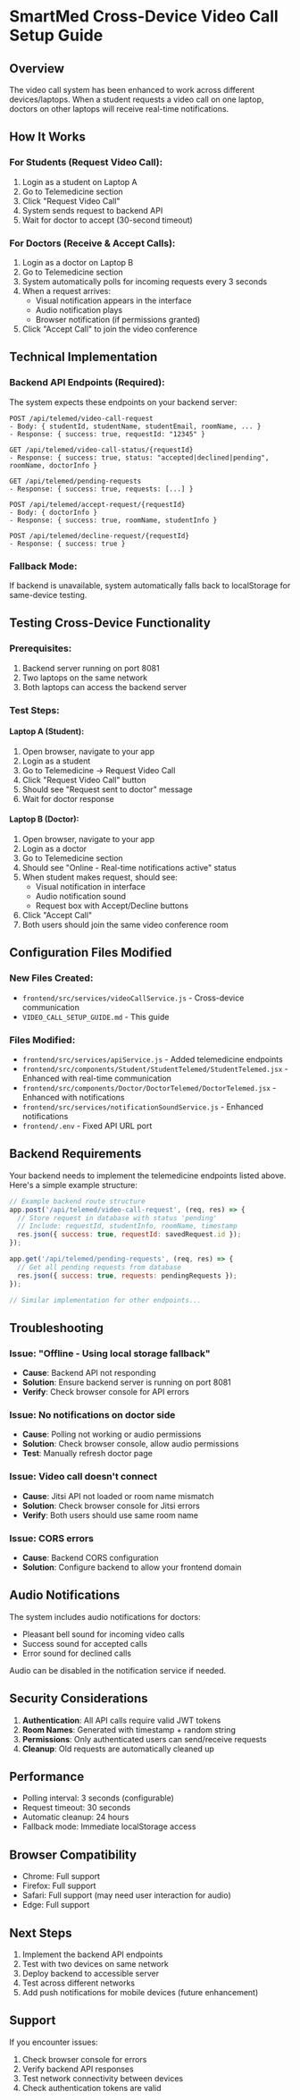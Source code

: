 # SmartMed Cross-Device Video Call Setup Guide

## Overview
The video call system has been enhanced to work across different devices/laptops. When a student requests a video call on one laptop, doctors on other laptops will receive real-time notifications.

## How It Works

### For Students (Request Video Call):
1. Login as a student on Laptop A
2. Go to Telemedicine section
3. Click "Request Video Call"
4. System sends request to backend API
5. Wait for doctor to accept (30-second timeout)

### For Doctors (Receive & Accept Calls):
1. Login as a doctor on Laptop B
2. Go to Telemedicine section
3. System automatically polls for incoming requests every 3 seconds
4. When a request arrives:
   - Visual notification appears in the interface
   - Audio notification plays
   - Browser notification (if permissions granted)
5. Click "Accept Call" to join the video conference

## Technical Implementation

### Backend API Endpoints (Required):
The system expects these endpoints on your backend server:

```
POST /api/telemed/video-call-request
- Body: { studentId, studentName, studentEmail, roomName, ... }
- Response: { success: true, requestId: "12345" }

GET /api/telemed/video-call-status/{requestId}
- Response: { success: true, status: "accepted|declined|pending", roomName, doctorInfo }

GET /api/telemed/pending-requests
- Response: { success: true, requests: [...] }

POST /api/telemed/accept-request/{requestId}
- Body: { doctorInfo }
- Response: { success: true, roomName, studentInfo }

POST /api/telemed/decline-request/{requestId}
- Response: { success: true }
```

### Fallback Mode:
If backend is unavailable, system automatically falls back to localStorage for same-device testing.

## Testing Cross-Device Functionality

### Prerequisites:
1. Backend server running on port 8081
2. Two laptops on the same network
3. Both laptops can access the backend server

### Test Steps:

#### Laptop A (Student):
1. Open browser, navigate to your app
2. Login as a student
3. Go to Telemedicine → Request Video Call
4. Click "Request Video Call" button
5. Should see "Request sent to doctor" message
6. Wait for doctor response

#### Laptop B (Doctor):
1. Open browser, navigate to your app
2. Login as a doctor
3. Go to Telemedicine section
4. Should see "Online - Real-time notifications active" status
5. When student makes request, should see:
   - Visual notification in interface
   - Audio notification sound
   - Request box with Accept/Decline buttons
6. Click "Accept Call"
7. Both users should join the same video conference room

## Configuration Files Modified

### New Files Created:
- `frontend/src/services/videoCallService.js` - Cross-device communication
- `VIDEO_CALL_SETUP_GUIDE.md` - This guide

### Files Modified:
- `frontend/src/services/apiService.js` - Added telemedicine endpoints
- `frontend/src/components/Student/StudentTelemed/StudentTelemed.jsx` - Enhanced with real-time communication
- `frontend/src/components/Doctor/DoctorTelemed/DoctorTelemed.jsx` - Enhanced with notifications
- `frontend/src/services/notificationSoundService.js` - Enhanced notifications
- `frontend/.env` - Fixed API URL port

## Backend Requirements

Your backend needs to implement the telemedicine endpoints listed above. Here's a simple example structure:

```javascript
// Example backend route structure
app.post('/api/telemed/video-call-request', (req, res) => {
  // Store request in database with status 'pending'
  // Include: requestId, studentInfo, roomName, timestamp
  res.json({ success: true, requestId: savedRequest.id });
});

app.get('/api/telemed/pending-requests', (req, res) => {
  // Get all pending requests from database
  res.json({ success: true, requests: pendingRequests });
});

// Similar implementation for other endpoints...
```

## Troubleshooting

### Issue: "Offline - Using local storage fallback"
- **Cause**: Backend API not responding
- **Solution**: Ensure backend server is running on port 8081
- **Verify**: Check browser console for API errors

### Issue: No notifications on doctor side
- **Cause**: Polling not working or audio permissions
- **Solution**: Check browser console, allow audio permissions
- **Test**: Manually refresh doctor page

### Issue: Video call doesn't connect
- **Cause**: Jitsi API not loaded or room name mismatch
- **Solution**: Check browser console for Jitsi errors
- **Verify**: Both users should use same room name

### Issue: CORS errors
- **Cause**: Backend CORS configuration
- **Solution**: Configure backend to allow your frontend domain

## Audio Notifications

The system includes audio notifications for doctors:
- Pleasant bell sound for incoming video calls
- Success sound for accepted calls
- Error sound for declined calls

Audio can be disabled in the notification service if needed.

## Security Considerations

1. **Authentication**: All API calls require valid JWT tokens
2. **Room Names**: Generated with timestamp + random string
3. **Permissions**: Only authenticated users can send/receive requests
4. **Cleanup**: Old requests are automatically cleaned up

## Performance

- Polling interval: 3 seconds (configurable)
- Request timeout: 30 seconds
- Automatic cleanup: 24 hours
- Fallback mode: Immediate localStorage access

## Browser Compatibility

- Chrome: Full support
- Firefox: Full support
- Safari: Full support (may need user interaction for audio)
- Edge: Full support

## Next Steps

1. Implement the backend API endpoints
2. Test with two devices on same network
3. Deploy backend to accessible server
4. Test across different networks
5. Add push notifications for mobile devices (future enhancement)

## Support

If you encounter issues:
1. Check browser console for errors
2. Verify backend API responses
3. Test network connectivity between devices
4. Check authentication tokens are valid